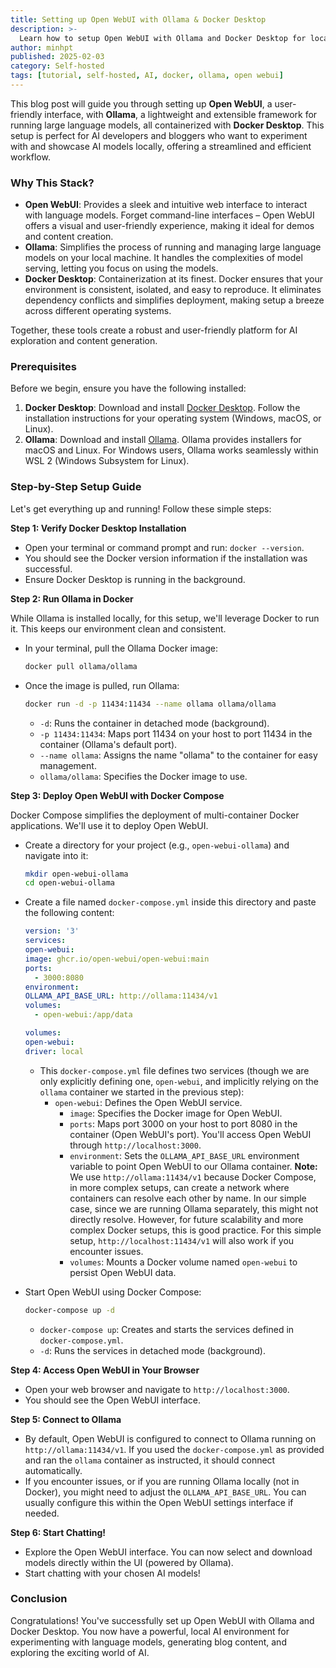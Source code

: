 ```yaml
---
title: Setting up Open WebUI with Ollama & Docker Desktop
description: >-
  Learn how to setup Open WebUI with Ollama and Docker Desktop for local AI model interaction. This step-by-step tutorial is perfect for AI developers and bloggers.
author: minhpt
published: 2025-02-03
category: Self-hosted
tags: [tutorial, self-hosted, AI, docker, ollama, open webui]
---
```


This blog post will guide you through setting up **Open WebUI**, a user-friendly interface, with **Ollama**, a lightweight and extensible framework for running large language models, all containerized with **Docker Desktop**. This setup is perfect for AI developers and bloggers who want to experiment with and showcase AI models locally, offering a streamlined and efficient workflow.

### Why This Stack?

* **Open WebUI**:  Provides a sleek and intuitive web interface to interact with language models. Forget command-line interfaces – Open WebUI offers a visual and user-friendly experience, making it ideal for demos and content creation.
* **Ollama**: Simplifies the process of running and managing large language models on your local machine. It handles the complexities of model serving, letting you focus on using the models.
* **Docker Desktop**:  Containerization at its finest. Docker ensures that your environment is consistent, isolated, and easy to reproduce. It eliminates dependency conflicts and simplifies deployment, making setup a breeze across different operating systems.

Together, these tools create a robust and user-friendly platform for AI exploration and content generation.

### Prerequisites

Before we begin, ensure you have the following installed:

1. **Docker Desktop**: Download and install [Docker Desktop](https://www.google.com/url?sa=E&source=gmail&q=https://www.docker.com/products/docker-desktop/). Follow the installation instructions for your operating system (Windows, macOS, or Linux).
2. **Ollama**: Download and install [Ollama](https://www.google.com/url?sa=E&source=gmail&q=https://ollama.com/).  Ollama provides installers for macOS and Linux. For Windows users, Ollama works seamlessly within WSL 2 (Windows Subsystem for Linux).

### Step-by-Step Setup Guide

Let's get everything up and running\! Follow these simple steps:

**Step 1: Verify Docker Desktop Installation**

* Open your terminal or command prompt and run: `docker --version`.
* You should see the Docker version information if the installation was successful.
* Ensure Docker Desktop is running in the background.

**Step 2: Run Ollama in Docker**

While Ollama is installed locally, for this setup, we'll leverage Docker to run it. This keeps our environment clean and consistent.

* In your terminal, pull the Ollama Docker image:

    ```bash
    docker pull ollama/ollama
    ```

* Once the image is pulled, run Ollama:

    ```bash
    docker run -d -p 11434:11434 --name ollama ollama/ollama
    ```

  * `-d`: Runs the container in detached mode (background).
  * `-p 11434:11434`: Maps port 11434 on your host to port 11434 in the container (Ollama's default port).
  * `--name ollama`: Assigns the name "ollama" to the container for easy management.
  * `ollama/ollama`: Specifies the Docker image to use.

**Step 3: Deploy Open WebUI with Docker Compose**

Docker Compose simplifies the deployment of multi-container Docker applications. We'll use it to deploy Open WebUI.

* Create a directory for your project (e.g., `open-webui-ollama`) and navigate into it:

    ```bash
    mkdir open-webui-ollama
    cd open-webui-ollama
    ```

* Create a file named `docker-compose.yml` inside this directory and paste the following content:

    ```yaml
    version: '3'
    services:
    open-webui:
    image: ghcr.io/open-webui/open-webui:main
    ports:
      - 3000:8080
    environment:
    OLLAMA_API_BASE_URL: http://ollama:11434/v1
    volumes:
      - open-webui:/app/data

    volumes:
    open-webui:
    driver: local
    ```

  * This `docker-compose.yml` file defines two services (though we are only explicitly defining one, `open-webui`, and implicitly relying on the `ollama` container we started in the previous step):
    * `open-webui`:  Defines the Open WebUI service.
      * `image`: Specifies the Docker image for Open WebUI.
      * `ports`: Maps port 3000 on your host to port 8080 in the container (Open WebUI's port). You'll access Open WebUI through `http://localhost:3000`.
      * `environment`: Sets the `OLLAMA_API_BASE_URL` environment variable to point Open WebUI to our Ollama container.  **Note:** We use `http://ollama:11434/v1` because Docker Compose, in more complex setups, can create a network where containers can resolve each other by name. In our simple case, since we are running Ollama separately, this might not directly resolve. However, for future scalability and more complex Docker setups, this is good practice. For this simple setup, `http://localhost:11434/v1` will also work if you encounter issues.
      * `volumes`:  Mounts a Docker volume named `open-webui` to persist Open WebUI data.

* Start Open WebUI using Docker Compose:

    ```bash
    docker-compose up -d
    ```

  * `docker-compose up`:  Creates and starts the services defined in `docker-compose.yml`.
  * `-d`: Runs the services in detached mode (background).

**Step 4: Access Open WebUI in Your Browser**

* Open your web browser and navigate to `http://localhost:3000`.
* You should see the Open WebUI interface.

**Step 5: Connect to Ollama**

* By default, Open WebUI is configured to connect to Ollama running on `http://ollama:11434/v1`. If you used the `docker-compose.yml` as provided and ran the `ollama` container as instructed, it should connect automatically.
* If you encounter issues, or if you are running Ollama locally (not in Docker), you might need to adjust the `OLLAMA_API_BASE_URL`. You can usually configure this within the Open WebUI settings interface if needed.

**Step 6: Start Chatting\!**

* Explore the Open WebUI interface. You can now select and download models directly within the UI (powered by Ollama).
* Start chatting with your chosen AI models\!

### Conclusion

Congratulations\! You've successfully set up Open WebUI with Ollama and Docker Desktop. You now have a powerful, local AI environment for experimenting with language models, generating blog content, and exploring the exciting world of AI.
